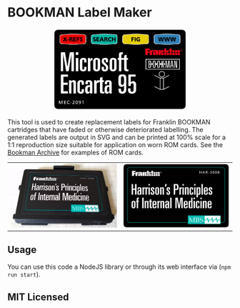 # BOOKMAN Label Maker

<center><img src="sample-label.jpg" width="300"></center>

This tool is used to create replacement labels for Franklin BOOKMAN cartridges that have faded or otherwise deteriorated labelling. The generated labels are output in SVG and can be printed at 100% scale for a 1:1 reproduction size suitable for application on worn ROM cards. See the [Bookman Archive](https://jsyang.ca/franklin-electronics/carts) for examples of ROM cards.

<table>
  <tr>
    <td width="50%"><img src="mbs-label-real.jpg"></td>
    <td width="50%"><img src="mbs-label-repro.png"></td>
  </tr>
</table>

## Usage
You can use this code a NodeJS library or through its web interface via (`npm run start`).

## MIT Licensed
